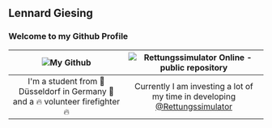 ## Lennard Giesing

### Welcome to my Github Profile

| ![My Github](https://github-readme-stats.vercel.app/api/?username=LennardTFD&theme=radical&show_owner=true&include_all_commits=true&count_private=true&show_icons=true) | ![Rettungssimulator Online - public repository](https://github-readme-stats.vercel.app/api/pin?username=Rettungssimulator&repo=ReSi-Community&theme=radical&show_owner=false&include_all_commits=true&count_private=true&show_icons=true) |
| :----------------------------------------------------------: | :----------------------------------------------------------: | 
| I'm a student from 📍 Düsseldorf in Germany 📍 and a 🔥 volunteer firefighter 🔥 | Currently I am investing a lot of my time in developing [@Rettungssimulator](https://github.com/Rettungssimulator/) |
